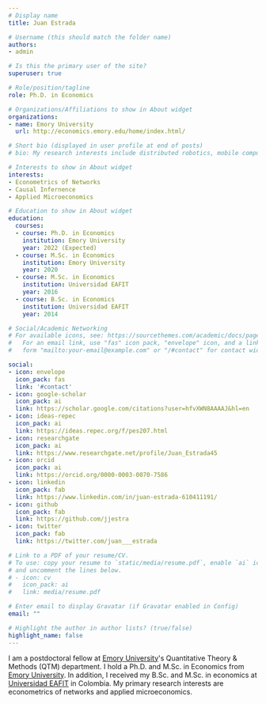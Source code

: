 ```yaml
---
# Display name
title: Juan Estrada

# Username (this should match the folder name)
authors:
- admin

# Is this the primary user of the site?
superuser: true

# Role/position/tagline
role: Ph.D. in Economics

# Organizations/Affiliations to show in About widget
organizations:
- name: Emory University
  url: http://economics.emory.edu/home/index.html/

# Short bio (displayed in user profile at end of posts)
# bio: My research interests include distributed robotics, mobile computing and programmable matter.

# Interests to show in About widget
interests:
- Econometrics of Networks
- Causal Infernence
- Applied Microeconomics

# Education to show in About widget
education:
  courses:
  - course: Ph.D. in Economics
    institution: Emory University
    year: 2022 (Expected)
  - course: M.Sc. in Economics
    institution: Emory University
    year: 2020
  - course: M.Sc. in Economics 
    institution: Universidad EAFIT
    year: 2016
  - course: B.Sc. in Economics
    institution: Universidad EAFIT
    year: 2014

# Social/Academic Networking
# For available icons, see: https://sourcethemes.com/academic/docs/page-builder/#icons
#   For an email link, use "fas" icon pack, "envelope" icon, and a link in the
#   form "mailto:your-email@example.com" or "/#contact" for contact widget.

social:
- icon: envelope
  icon_pack: fas
  link: '#contact'
- icon: google-scholar
  icon_pack: ai
  link: https://scholar.google.com/citations?user=hfvXWN8AAAAJ&hl=en
- icon: ideas-repec
  icon_pack: ai
  link: https://ideas.repec.org/f/pes207.html
- icon: researchgate
  icon_pack: ai
  link: https://www.researchgate.net/profile/Juan_Estrada45 
- icon: orcid
  icon_pack: ai
  link: https://orcid.org/0000-0003-0070-7586
- icon: linkedin
  icon_pack: fab
  link: https://www.linkedin.com/in/juan-estrada-610411191/
- icon: github
  icon_pack: fab
  link: https://github.com/jjestra
- icon: twitter
  icon_pack: fab
  link: https://twitter.com/juan___estrada 

# Link to a PDF of your resume/CV.
# To use: copy your resume to `static/media/resume.pdf`, enable `ai` icons in `params.toml`, 
# and uncomment the lines below.
# - icon: cv
#   icon_pack: ai
#   link: media/resume.pdf

# Enter email to display Gravatar (if Gravatar enabled in Config)
email: ""

# Highlight the author in author lists? (true/false)
highlight_name: false
---
```


I am a postdoctoral fellow at [Emory University](https://www.emory.edu/home/index.html)'s Quantitative Theory & Methods (QTM) department. I hold a Ph.D. and M.Sc. in Economics from [Emory University](https://www.emory.edu/home/index.html). In addition, I received my B.Sc. and M.Sc. in economics at [Universidad EAFIT](https://www.eafit.edu.co/) in Colombia. My primary research interests are econometrics of networks and applied microeconomics.

